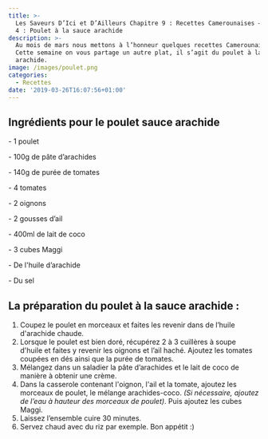 ```yaml
---
title: >-
  Les Saveurs D’Ici et D’Ailleurs Chapitre 9 : Recettes Camerounaises – Episode
  4 : Poulet à la sauce arachide
description: >-
  Au mois de mars nous mettons à l’honneur quelques recettes Camerounaises !
  Cette semaine on vous partage un autre plat, il s’agit du poulet à la sauce
  arachide.
image: /images/poulet.png
categories:
  - Recettes
date: '2019-03-26T16:07:56+01:00'
---
```

## Ingrédients pour le poulet sauce arachide

\- 1 poulet

\- 100g de pâte d’arachides

\- 140g de purée de tomates

\- 4 tomates

\- 2 oignons

\- 2 gousses d’ail

\- 400ml de lait de coco

\- 3 cubes Maggi

\- De l'huile d’arachide

\- Du sel

## La préparation du poulet à la sauce arachide :

1. Coupez le poulet en morceaux et faites les revenir dans de l’huile d'arachide chaude.
2. Lorsque le poulet est bien doré, récupérez 2 à 3 cuillères à soupe d'huile et faites y revenir les oignons et l’ail haché. Ajoutez les tomates coupées en dés ainsi que la purée de tomates.
3. Mélangez dans un saladier la pâte d’arachides et le lait de coco de manière à obtenir une crème.
4. Dans la casserole contenant l'oignon, l'ail et la tomate, ajoutez les morceaux de poulet, le mélange arachides-coco. _(Si nécessaire, ajoutez de l’eau à hauteur des morceaux de poulet)_. Puis ajoutez les cubes Maggi.
5. Laissez l’ensemble cuire 30 minutes.
6. Servez chaud avec du riz par exemple. Bon appétit :)
